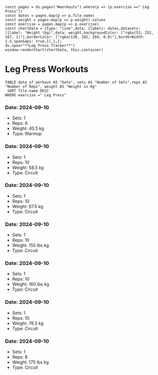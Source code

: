 ```dataviewjs
const pages = dv.pages("#workouts").where(p => (p.exercise ==" Leg Press"))
const dates = pages.map(p => p.file.name)
const weight = pages.map(p => p.weight).values
const exercise = pages.map(p => p.exercise)
const chartData = {type: "line",data: {labels: dates,datasets: [{label: "Weight (kg)",data: weight,backgroundColor: ["rgba(53, 252, 167, 1)"],borderColor: ["rgba(138, 102, 204, 0.8)"],borderWidth: 1.5,spanGaps: true,}],},};
dv.span("**Leg Press Tracker**")
window.renderChart(chartData, this.container)
```
# Leg Press Workouts

```dataview 
TABLE date_of_workout AS "Date", sets AS "Number of Sets",reps AS "Number of Reps", weight AS "Weight in Kg" 
 SORT file.name DESC 
WHERE exercise =" Leg Press"
```
### Date: 2024-09-10
- Sets: 1
- Reps: 8
- Weight: 40.5 kg
- Type: Warmup

### Date: 2024-09-10
- Sets: 1
- Reps: 10
- Weight: 58.5 kg
- Type: Circuit

### Date: 2024-09-10
- Sets: 1
- Reps: 10
- Weight: 67.5 kg
- Type: Circuit

### Date: 2024-09-10
- Sets: 1
- Reps: 10
- Weight: 155 lbs kg
- Type: Circuit

### Date: 2024-09-10
- Sets: 1
- Reps: 10
- Weight: 160 lbs kg
- Type: Circuit

### Date: 2024-09-10
- Sets: 1
- Reps: 10
- Weight: 76.5 kg
- Type: Circuit

### Date: 2024-09-10
- Sets: 1
- Reps: 8
- Weight: 175 lbs kg
- Type: Circuit

